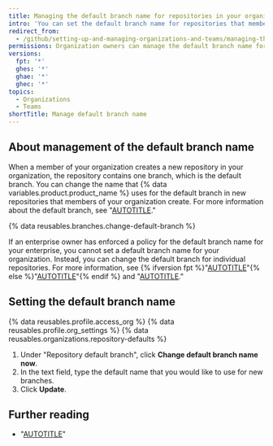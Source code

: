 ```yaml
---
title: Managing the default branch name for repositories in your organization
intro: 'You can set the default branch name for repositories that members create in your organization on {% data variables.location.product_location %}.'
redirect_from:
  - /github/setting-up-and-managing-organizations-and-teams/managing-the-default-branch-name-for-repositories-in-your-organization
permissions: Organization owners can manage the default branch name for new repositories in the organization.
versions:
  fpt: '*'
  ghes: '*'
  ghae: '*'
  ghec: '*'
topics:
  - Organizations
  - Teams
shortTitle: Manage default branch name
---
```


## About management of the default branch name

When a member of your organization creates a new repository in your organization, the repository contains one branch, which is the default branch. You can change the name that {% data variables.product.product_name %} uses for the default branch in new repositories that members of your organization create. For more information about the default branch, see "[AUTOTITLE](/pull-requests/collaborating-with-pull-requests/proposing-changes-to-your-work-with-pull-requests/about-branches#about-the-default-branch)."

{% data reusables.branches.change-default-branch %}

If an enterprise owner has enforced a policy for the default branch name for your enterprise, you cannot set a default branch name for your organization. Instead, you can change the default branch for individual repositories. For more information, see {% ifversion fpt %}"[AUTOTITLE](/enterprise-cloud@latest/admin/policies/enforcing-policies-for-your-enterprise/enforcing-repository-management-policies-in-your-enterprise#enforcing-a-policy-for-the-default-branch-name)"{% else %}"[AUTOTITLE](/admin/policies/enforcing-policies-for-your-enterprise/enforcing-repository-management-policies-in-your-enterprise#enforcing-a-policy-for-the-default-branch-name)"{% endif %} and "[AUTOTITLE](/repositories/configuring-branches-and-merges-in-your-repository/managing-branches-in-your-repository/changing-the-default-branch)."

## Setting the default branch name

{% data reusables.profile.access_org %}
{% data reusables.profile.org_settings %}
{% data reusables.organizations.repository-defaults %}
1. Under "Repository default branch", click **Change default branch name now**.
1. In the text field, type the default name that you would like to use for new branches.
1. Click **Update**.

## Further reading

- "[AUTOTITLE](/account-and-profile/setting-up-and-managing-your-personal-account-on-github/managing-personal-account-settings/managing-the-default-branch-name-for-your-repositories)"

